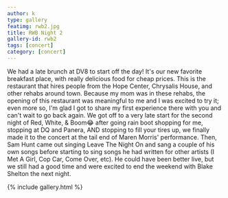 ```yaml
---
author: k
type: gallery
featimg: rwb2.jpg
title: RWB Night 2
gallery-id: rwb2
tags: [concert]
category: [concert]
---
```

We had a late brunch at DV8 to start off the day! It's our new favorite breakfast place, with really delicious food for cheap prices. This is the restaurant that hires people from the Hope Center, Chrysalis House, and other rehabs around town. Because my mom was in these rehabs, the opening of this restaurant was meaningful to me and I was excited to try it; even more so, I'm glad I got to share my first experience there with you and can't wait to go back again. We got off to a very late start for the second night of Red, White, & Boom😂 after going rain boot shopping for me, stopping at DQ and Panera, AND stopping to fill your tires up, we finally made it to the concert at the tail end of Maren Morris' performance. Then, Sam Hunt came out singing Leave The Night On and sang a couple of his own songs before starting to sing songs he had written for other artists (I Met A Girl, Cop Car, Come Over, etc). He could have been better live, but we still had a good time and were excited to end the weekend with Blake Shelton the next night. 
<br>

{% include gallery.html %}